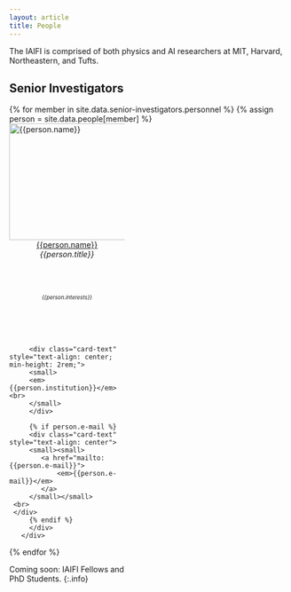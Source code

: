 ```yaml
---
layout: article
title: People
---
```



The IAIFI is comprised of both physics and AI researchers at MIT, Harvard, Northeastern, and Tufts.

## Senior Investigators

<div class="card-columns">
  <!--<div class="row">-->
  {% for member in site.data.senior-investigators.personnel  %}
     {% assign person = site.data.people[member] %}
       <div class="card" style="width: 13rem; height: 29rem; justify-content: center;">
         <img class="card-img-top" src="{{person.photo}}" alt="{{person.name}}" height="210rem">
         <div class="card-body d-flex flex-column">
         <div class="card-text" style="text-align: center; min-height: 6rem;">
         <a href="{{person.website}}">{{person.name}}</a><br>
         <em> {{person.title}} </em> <br>
         </div>
         <div class="card-text" style="text-align: center; min-height: 5rem; line-height: 120%">
         <small>
	 <small>
         <em> {{person.interests}} </em> <br>
         </small>
         </small>
         </div>

         <div class="card-text" style="text-align: center; min-height: 2rem;">
         <small>
         <em>{{person.institution}}</em><br>
         </small>
         </div>

         {% if person.e-mail %}
         <div class="card-text" style="text-align: center">
         <small><small>
			<a href="mailto:{{person.e-mail}}">
				<em>{{person.e-mail}}</em>
			</a>
		 </small></small>
     <br>
     </div>
         {% endif %}
         </div>
       </div>
  {% endfor %}
  <!--
  </div>
<br> -->
</div>

Coming soon: IAIFI Fellows and PhD Students.
{:.info}
